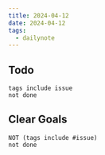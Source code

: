 ```yaml
---
title: 2024-04-12
date: 2024-04-12
tags:
  - dailynote
---
```


## Todo
```tasks
tags include issue
not done
```

## Clear Goals
```tasks
NOT (tags include #issue)
not done
```
